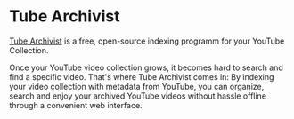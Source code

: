 # Tube Archivist

[Tube Archivist](https://www.tubearchivist.com/) is a free, open-source indexing programm for your YouTube Collection.

Once your YouTube video collection grows, it becomes hard to search and find a specific video. That's where Tube Archivist comes in: By indexing your video collection with metadata from YouTube, you can organize, search and enjoy your archived YouTube videos without hassle offline through a convenient web interface.
